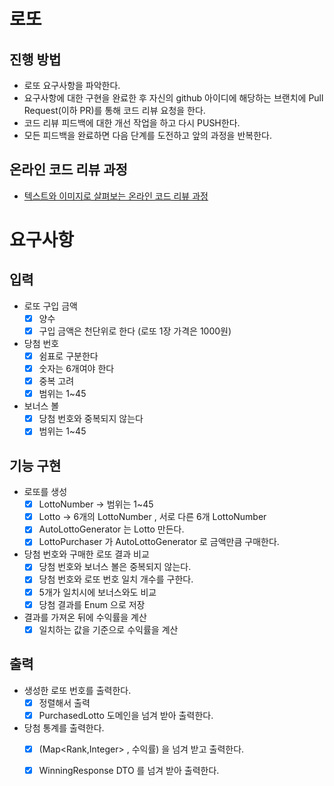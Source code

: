 # 로또

## 진행 방법

* 로또 요구사항을 파악한다.
* 요구사항에 대한 구현을 완료한 후 자신의 github 아이디에 해당하는 브랜치에 Pull Request(이하 PR)를 통해 코드 리뷰 요청을 한다.
* 코드 리뷰 피드백에 대한 개선 작업을 하고 다시 PUSH한다.
* 모든 피드백을 완료하면 다음 단계를 도전하고 앞의 과정을 반복한다.

## 온라인 코드 리뷰 과정

* [텍스트와 이미지로 살펴보는 온라인 코드 리뷰 과정](https://github.com/next-step/nextstep-docs/tree/master/codereview)

# 요구사항

## 입력

- 로또 구입 금액
    - [X] 양수
    - [X] 구입 금액은 천단위로 한다 (로또 1장 가격은 1000원)
- 당첨 번호
    - [X] 쉼표로 구분한다
    - [X] 숫자는 6개여야 한다
    - [X] 중복 고려
    - [X] 범위는 1~45
- 보너스 볼
    - [X] 당첨 번호와 중복되지 않는다
    - [X] 범위는 1~45

## 기능 구현

- 로또를 생성
    - [x] LottoNumber ->  범위는 1~45
    - [x] Lotto -> 6개의 LottoNumber , 서로 다른 6개 LottoNumber
    - [X] AutoLottoGenerator 는 Lotto 만든다.
    - [x] LottoPurchaser 가 AutoLottoGenerator 로 금액만큼 구매한다.

- 당첨 번호와 구매한 로또 결과 비교
    - [X] 당첨 번호와 보너스 볼은 중복되지 않는다.
    - [X] 당첨 번호와 로또 번호 일치 개수를 구한다.
    - [X] 5개가 일치시에 보너스와도 비교
    - [X] 당첨 결과를 Enum 으로 저장

- 결과를 가져온 뒤에 수익률을 계산
    - [X] 일치하는 값을 기준으로 수익률을 계산

## 출력

- 생성한 로또 번호를 출력한다.
    - [X] 정렬해서 출력
    - [X] PurchasedLotto 도메인을 넘겨 받아 출력한다.

- 당첨 통계를 출력한다.
    - [X] (Map<Rank,Integer> , 수익률) 을 넘겨 받고 출력한다.
    - [X] WinningResponse DTO 를 넘겨 받아 출력한다.


